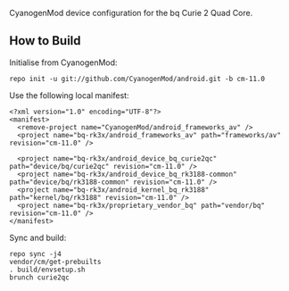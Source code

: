 CyanogenMod device configuration for the bq Curie 2 Quad Core.

How to Build
---------------

Initialise from CyanogenMod:

    repo init -u git://github.com/CyanogenMod/android.git -b cm-11.0

Use the following local manifest:

    <?xml version="1.0" encoding="UTF-8"?>
    <manifest>
      <remove-project name="CyanogenMod/android_frameworks_av" />
      <project name="bq-rk3x/android_frameworks_av" path="frameworks/av" revision="cm-11.0" />

      <project name="bq-rk3x/android_device_bq_curie2qc" path="device/bq/curie2qc" revision="cm-11.0" />
      <project name="bq-rk3x/android_device_bq_rk3188-common" path="device/bq/rk3188-common" revision="cm-11.0" />
      <project name="bq-rk3x/android_kernel_bq_rk3188" path="kernel/bq/rk3188" revision="cm-11.0" />
      <project name="bq-rk3x/proprietary_vendor_bq" path="vendor/bq" revision="cm-11.0" />
    </manifest>

Sync and build:

    repo sync -j4
    vendor/cm/get-prebuilts
    . build/envsetup.sh
    brunch curie2qc
